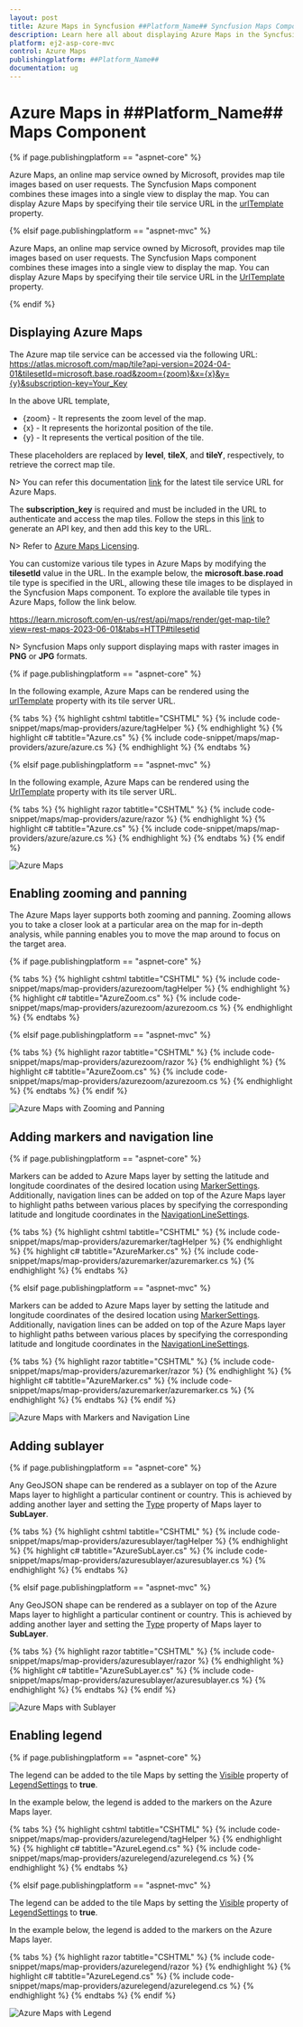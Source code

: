```yaml
---
layout: post
title: Azure Maps in Syncfusion ##Platform_Name## Syncfusion Maps Component
description: Learn here all about displaying Azure Maps in the Syncfusion ##Platform_Name## Maps component and much more details.
platform: ej2-asp-core-mvc
control: Azure Maps
publishingplatform: ##Platform_Name##
documentation: ug
---
```


# Azure Maps in ##Platform_Name## Maps Component

{% if page.publishingplatform == "aspnet-core" %}

Azure Maps, an online map service owned by Microsoft, provides map tile images based on user requests. The Syncfusion Maps component combines these images into a single view to display the map. You can display Azure Maps by specifying their tile service URL in the [urlTemplate](https://help.syncfusion.com/cr/aspnetcore-js2/Syncfusion.EJ2.Maps.MapsLayer.html#Syncfusion_EJ2_Maps_MapsLayer_UrlTemplate) property.

{% elsif page.publishingplatform == "aspnet-mvc" %}

Azure Maps, an online map service owned by Microsoft, provides map tile images based on user requests. The Syncfusion Maps component combines these images into a single view to display the map. You can display Azure Maps by specifying their tile service URL in the [UrlTemplate](https://help.syncfusion.com/cr/aspnetmvc-js2/Syncfusion.EJ2.Maps.MapsLayer.html#Syncfusion_EJ2_Maps_MapsLayer_UrlTemplate) property.

{% endif %}

## Displaying Azure Maps

The Azure map tile service can be accessed via the following URL:
https://atlas.microsoft.com/map/tile?api-version=2024-04-01&tilesetId=microsoft.base.road&zoom={zoom}&x={x}&y={y}&subscription-key=Your_Key

In the above URL template,

* {zoom} - It represents the zoom level of the map.
* {x} - It represents the horizontal position of the tile.
* {y} - It represents the vertical position of the tile. 

These placeholders are replaced by **level**, **tileX**, and **tileY**, respectively, to retrieve the correct map tile.

N> You can refer this documentation [link](https://learn.microsoft.com/en-us/rest/api/maps/render/get-map-tile?view=rest-maps-2024-04-01&tabs=HTTP) for the latest tile service URL for Azure Maps.

The **subscription_key** is required and must be included in the URL to authenticate and access the map tiles. Follow the steps in this [link](https://docs.microsoft.com/en-us/azure/search/search-security-api-keys) to generate an API key, and then add this key to the URL.

N> Refer to [Azure Maps Licensing](https://azure.microsoft.com/en-in/support/legal/).

You can customize various tile types in Azure Maps by modifying the **tilesetId** value in the URL. In the example below, the **microsoft.base.road** tile type is specified in the URL, allowing these tile images to be displayed in the Syncfusion Maps component. To explore the available tile types in Azure Maps, follow the link below.

https://learn.microsoft.com/en-us/rest/api/maps/render/get-map-tile?view=rest-maps-2023-06-01&tabs=HTTP#tilesetid
 
N> Syncfusion Maps only support displaying maps with raster images in **PNG** or **JPG** formats.

{% if page.publishingplatform == "aspnet-core" %}

In the following example, Azure Maps can be rendered using the [urlTemplate](https://help.syncfusion.com/cr/aspnetcore-js2/Syncfusion.EJ2.Maps.MapsLayer.html#Syncfusion_EJ2_Maps_MapsLayer_UrlTemplate) property with its tile server URL.

{% tabs %}
{% highlight cshtml tabtitle="CSHTML" %}
{% include code-snippet/maps/map-providers/azure/tagHelper %}
{% endhighlight %}
{% highlight c# tabtitle="Azure.cs" %}
{% include code-snippet/maps/map-providers/azure/azure.cs %}
{% endhighlight %}
{% endtabs %}

{% elsif page.publishingplatform == "aspnet-mvc" %}

In the following example, Azure Maps can be rendered using the [UrlTemplate](https://help.syncfusion.com/cr/aspnetmvc-js2/Syncfusion.EJ2.Maps.MapsLayer.html#Syncfusion_EJ2_Maps_MapsLayer_UrlTemplate) property with its tile server URL.

{% tabs %}
{% highlight razor tabtitle="CSHTML" %}
{% include code-snippet/maps/map-providers/azure/razor %}
{% endhighlight %}
{% highlight c# tabtitle="Azure.cs" %}
{% include code-snippet/maps/map-providers/azure/azure.cs %}
{% endhighlight %}
{% endtabs %}
{% endif %}

![Azure Maps](../images/MapProviders/Azure-maps/azure-maps.png)

## Enabling zooming and panning

The Azure Maps layer supports both zooming and panning. Zooming allows you to take a closer look at a particular area on the map for in-depth analysis, while panning enables you to move the map around to focus on the target area.

{% if page.publishingplatform == "aspnet-core" %}

{% tabs %}
{% highlight cshtml tabtitle="CSHTML" %}
{% include code-snippet/maps/map-providers/azurezoom/tagHelper %}
{% endhighlight %}
{% highlight c# tabtitle="AzureZoom.cs" %}
{% include code-snippet/maps/map-providers/azurezoom/azurezoom.cs %}
{% endhighlight %}
{% endtabs %}

{% elsif page.publishingplatform == "aspnet-mvc" %}

{% tabs %}
{% highlight razor tabtitle="CSHTML" %}
{% include code-snippet/maps/map-providers/azurezoom/razor %}
{% endhighlight %}
{% highlight c# tabtitle="AzureZoom.cs" %}
{% include code-snippet/maps/map-providers/azurezoom/azurezoom.cs %}
{% endhighlight %}
{% endtabs %}
{% endif %}

![Azure Maps with Zooming and Panning](../images/MapProviders/Azure-maps/azure-maps-zooming.png)

## Adding markers and navigation line

{% if page.publishingplatform == "aspnet-core" %}

Markers can be added to Azure Maps layer by setting the latitude and longitude coordinates of the desired location using [MarkerSettings](https://help.syncfusion.com/cr/aspnetcore-js2/Syncfusion.EJ2.Maps.MapsLayer.html#Syncfusion_EJ2_Maps_MapsLayer_MarkerSettings). Additionally, navigation lines can be added on top of the Azure Maps layer to highlight paths between various places by specifying the corresponding latitude and longitude coordinates in the [NavigationLineSettings](https://help.syncfusion.com/cr/aspnetcore-js2/Syncfusion.EJ2.Maps.MapsLayer.html#Syncfusion_EJ2_Maps_MapsLayer_NavigationLineSettings).

{% tabs %}
{% highlight cshtml tabtitle="CSHTML" %}
{% include code-snippet/maps/map-providers/azuremarker/tagHelper %}
{% endhighlight %}
{% highlight c# tabtitle="AzureMarker.cs" %}
{% include code-snippet/maps/map-providers/azuremarker/azuremarker.cs %}
{% endhighlight %}
{% endtabs %}

{% elsif page.publishingplatform == "aspnet-mvc" %}

Markers can be added to Azure Maps layer by setting the latitude and longitude coordinates of the desired location using [MarkerSettings](https://help.syncfusion.com/cr/aspnetmvc-js2/Syncfusion.EJ2.Maps.MapsLayer.html#Syncfusion_EJ2_Maps_MapsLayer_MarkerSettings). Additionally, navigation lines can be added on top of the Azure Maps layer to highlight paths between various places by specifying the corresponding latitude and longitude coordinates in the [NavigationLineSettings](https://help.syncfusion.com/cr/aspnetmvc-js2/Syncfusion.EJ2.Maps.MapsLayer.html#Syncfusion_EJ2_Maps_MapsLayer_NavigationLineSettings).

{% tabs %}
{% highlight razor tabtitle="CSHTML" %}
{% include code-snippet/maps/map-providers/azuremarker/razor %}
{% endhighlight %}
{% highlight c# tabtitle="AzureMarker.cs" %}
{% include code-snippet/maps/map-providers/azuremarker/azuremarker.cs %}
{% endhighlight %}
{% endtabs %}
{% endif %}

![Azure Maps with Markers and Navigation Line](../images/MapProviders/Azure-maps/azure-maps-marker-and-line.png)

## Adding sublayer

{% if page.publishingplatform == "aspnet-core" %}

Any GeoJSON shape can be rendered as a sublayer on top of the Azure Maps layer to highlight a particular continent or country. This is achieved by adding another layer and setting the [Type](https://help.syncfusion.com/cr/aspnetcore-js2/Syncfusion.EJ2.Maps.MapsLayer.html#Syncfusion_EJ2_Maps_MapsLayer_Type) property of Maps layer to **SubLayer**.

{% tabs %}
{% highlight cshtml tabtitle="CSHTML" %}
{% include code-snippet/maps/map-providers/azuresublayer/tagHelper %}
{% endhighlight %}
{% highlight c# tabtitle="AzureSubLayer.cs" %}
{% include code-snippet/maps/map-providers/azuresublayer/azuresublayer.cs %}
{% endhighlight %}
{% endtabs %}

{% elsif page.publishingplatform == "aspnet-mvc" %}

Any GeoJSON shape can be rendered as a sublayer on top of the Azure Maps layer to highlight a particular continent or country. This is achieved by adding another layer and setting the [Type](https://help.syncfusion.com/cr/aspnetmvc-js2/Syncfusion.EJ2.Maps.MapsLayer.html#Syncfusion_EJ2_Maps_MapsLayer_Type) property of Maps layer to **SubLayer**.

{% tabs %}
{% highlight razor tabtitle="CSHTML" %}
{% include code-snippet/maps/map-providers/azuresublayer/razor %}
{% endhighlight %}
{% highlight c# tabtitle="AzureSubLayer.cs" %}
{% include code-snippet/maps/map-providers/azuresublayer/azuresublayer.cs %}
{% endhighlight %}
{% endtabs %}
{% endif %}

![Azure Maps with Sublayer](../images/MapProviders/Azure-maps/azure-maps-sublayer.png)

## Enabling legend

{% if page.publishingplatform == "aspnet-core" %}

The legend can be added to the tile Maps by setting the [Visible](https://help.syncfusion.com/cr/aspnetcore-js2/Syncfusion.EJ2.Maps.MapsLegendSettings.html#Syncfusion_EJ2_Maps_MapsLegendSettings_Visible) property of [LegendSettings](https://help.syncfusion.com/cr/aspnetcore-js2/Syncfusion.EJ2.Maps.Maps.html#Syncfusion_EJ2_Maps_Maps_LegendSettings) to **true**.

In the example below, the legend is added to the markers on the Azure Maps layer.

{% tabs %}
{% highlight cshtml tabtitle="CSHTML" %}
{% include code-snippet/maps/map-providers/azurelegend/tagHelper %}
{% endhighlight %}
{% highlight c# tabtitle="AzureLegend.cs" %}
{% include code-snippet/maps/map-providers/azurelegend/azurelegend.cs %}
{% endhighlight %}
{% endtabs %}

{% elsif page.publishingplatform == "aspnet-mvc" %}

The legend can be added to the tile Maps by setting the [Visible](https://help.syncfusion.com/cr/aspnetmvc-js2/Syncfusion.EJ2.Maps.MapsLegendSettings.html#Syncfusion_EJ2_Maps_MapsLegendSettings_Visible) property of [LegendSettings](https://help.syncfusion.com/cr/aspnetmvc-js2/Syncfusion.EJ2.Maps.Maps.html#Syncfusion_EJ2_Maps_Maps_LegendSettings) to **true**.

In the example below, the legend is added to the markers on the Azure Maps layer.

{% tabs %}
{% highlight razor tabtitle="CSHTML" %}
{% include code-snippet/maps/map-providers/azurelegend/razor %}
{% endhighlight %}
{% highlight c# tabtitle="AzureLegend.cs" %}
{% include code-snippet/maps/map-providers/azurelegend/azurelegend.cs %}
{% endhighlight %}
{% endtabs %}
{% endif %}

![Azure Maps with Legend](../images/MapProviders/Azure-maps/azure-maps-legend.png)
